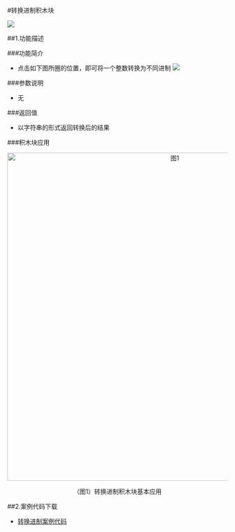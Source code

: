 #转换进制积木块

![](/media/zhuanhuanjinzhi.jpg)



##1.功能描述

###功能简介

* 点击如下图所圈的位置，即可将一个整数转换为不同进制
![](/media/zhuanhuanjinzhituozhan.jpg)

###参数说明

* 无

###返回值

* 以字符串的形式返回转换后的结果


###积木块应用

<div align="center">
    <img src="/media/zhuanhuanjinzhiyingyong.jpg" alt="图1" width="750">
    <p>（图1）转换进制积木块基本应用</p>
</div>


##2.案例代码下载
*  <a href="../download/积木块说明案例源代码/zhuanhuanjinzhi.txt" download="" target="_blank">转换进制案例代码</a>
